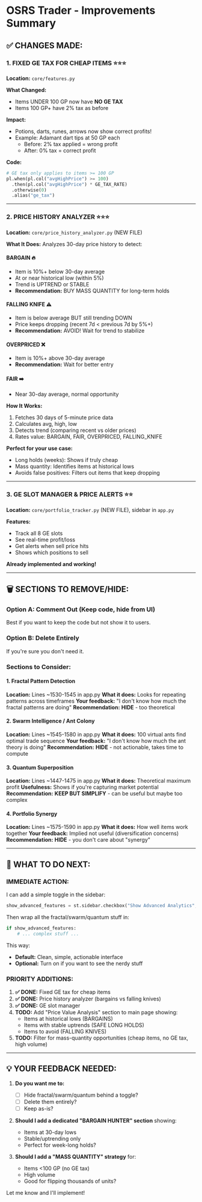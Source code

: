 # OSRS Trader - Improvements Summary

## ✅ CHANGES MADE:

### 1. **FIXED GE TAX FOR CHEAP ITEMS** ⭐⭐⭐
**Location:** `core/features.py`

**What Changed:**
- Items UNDER 100 GP now have **NO GE TAX**
- Items 100 GP+ have 2% tax as before

**Impact:**
- Potions, darts, runes, arrows now show correct profits!
- Example: Adamant dart tips at 50 GP each
  - Before: 2% tax applied = wrong profit
  - After: 0% tax = correct profit

**Code:**
```python
# GE tax only applies to items >= 100 GP
pl.when(pl.col("avgHighPrice") >= 100)
  .then(pl.col("avgHighPrice") * GE_TAX_RATE)
  .otherwise(0)
  .alias("ge_tax")
```

---

### 2. **PRICE HISTORY ANALYZER** ⭐⭐⭐
**Location:** `core/price_history_analyzer.py` (NEW FILE)

**What It Does:**
Analyzes 30-day price history to detect:

#### **BARGAIN 🔥**
- Item is 10%+ below 30-day average
- At or near historical low (within 5%)
- Trend is UPTREND or STABLE
- **Recommendation:** BUY MASS QUANTITY for long-term holds

#### **FALLING KNIFE ⚠️**
- Item is below average BUT still trending DOWN
- Price keeps dropping (recent 7d < previous 7d by 5%+)
- **Recommendation:** AVOID! Wait for trend to stabilize

#### **OVERPRICED ❌**
- Item is 10%+ above 30-day average
- **Recommendation:** Wait for better entry

#### **FAIR ➡️**
- Near 30-day average, normal opportunity

**How It Works:**
1. Fetches 30 days of 5-minute price data
2. Calculates avg, high, low
3. Detects trend (comparing recent vs older prices)
4. Rates value: BARGAIN, FAIR, OVERPRICED, FALLING_KNIFE

**Perfect for your use case:**
- Long holds (weeks): Shows if truly cheap
- Mass quantity: Identifies items at historical lows
- Avoids false positives: Filters out items that keep dropping

---

### 3. **GE SLOT MANAGER & PRICE ALERTS** ⭐⭐
**Location:** `core/portfolio_tracker.py` (NEW FILE), sidebar in `app.py`

**Features:**
- Track all 8 GE slots
- See real-time profit/loss
- Get alerts when sell price hits
- Shows which positions to sell

**Already implemented and working!**

---

## 🗑️ SECTIONS TO REMOVE/HIDE:

### **Option A: Comment Out (Keep code, hide from UI)**
Best if you want to keep the code but not show it to users.

### **Option B: Delete Entirely**
If you're sure you don't need it.

### **Sections to Consider:**

#### 1. **Fractal Pattern Detection**
**Location:** Lines ~1530-1545 in app.py
**What it does:** Looks for repeating patterns across timeframes
**Your feedback:** "I don't know how much the fractal patterns are doing"
**Recommendation:** **HIDE** - too theoretical

#### 2. **Swarm Intelligence / Ant Colony**
**Location:** Lines ~1545-1580 in app.py
**What it does:** 100 virtual ants find optimal trade sequence
**Your feedback:** "I don't know how much the ant theory is doing"
**Recommendation:** **HIDE** - not actionable, takes time to compute

#### 3. **Quantum Superposition**
**Location:** Lines ~1447-1475 in app.py
**What it does:** Theoretical maximum profit
**Usefulness:** Shows if you're capturing market potential
**Recommendation:** **KEEP BUT SIMPLIFY** - can be useful but maybe too complex

#### 4. **Portfolio Synergy**
**Location:** Lines ~1575-1590 in app.py
**What it does:** How well items work together
**Your feedback:** Implied not useful (diversification concerns)
**Recommendation:** **HIDE** - you don't care about "synergy"

---

## 🎯 WHAT TO DO NEXT:

### **IMMEDIATE ACTION:**
I can add a simple toggle in the sidebar:
```python
show_advanced_features = st.sidebar.checkbox("Show Advanced Analytics", value=False)
```

Then wrap all the fractal/swarm/quantum stuff in:
```python
if show_advanced_features:
    # ... complex stuff ...
```

This way:
- **Default:** Clean, simple, actionable interface
- **Optional:** Turn on if you want to see the nerdy stuff

### **PRIORITY ADDITIONS:**

1. **✅ DONE:** Fixed GE tax for cheap items
2. **✅ DONE:** Price history analyzer (bargains vs falling knives)
3. **✅ DONE:** GE slot manager
4. **TODO:** Add "Price Value Analysis" section to main page showing:
   - Items at historical lows (BARGAINS)
   - Items with stable uptrends (SAFE LONG HOLDS)
   - Items to avoid (FALLING KNIVES)
5. **TODO:** Filter for mass-quantity opportunities (cheap items, no GE tax, high volume)

---

## 💡 YOUR FEEDBACK NEEDED:

1. **Do you want me to:**
   - [ ] Hide fractal/swarm/quantum behind a toggle?
   - [ ] Delete them entirely?
   - [ ] Keep as-is?

2. **Should I add a dedicated "BARGAIN HUNTER" section** showing:
   - Items at 30-day lows
   - Stable/uptrending only
   - Perfect for week-long holds?

3. **Should I add a "MASS QUANTITY" strategy** for:
   - Items <100 GP (no GE tax)
   - High volume
   - Good for flipping thousands of units?

Let me know and I'll implement!
